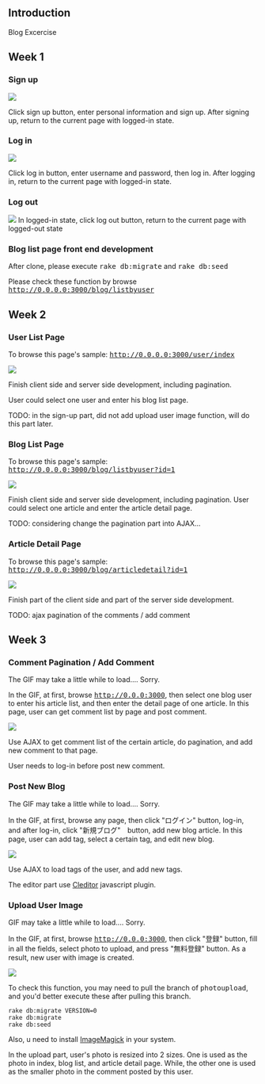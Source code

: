 ## Introduction

Blog Excercise

## Week 1

### Sign up
<img src="https://github.com/cliffzhaobupt/blog/raw/master/sampleimg/signup.png"/>

Click sign up button, enter personal information and sign up. After signing up, return to the current page with logged-in state.

### Log in
<img src="https://github.com/cliffzhaobupt/blog/raw/master/sampleimg/login.png"/>

Click log in button, enter username and password, then log in. After logging in, return to the current page with logged-in state.

### Log out
<img src="https://github.com/cliffzhaobupt/blog/raw/master/sampleimg/logout.png"/>
In logged-in state, click log out button, return to the current page with logged-out state

### Blog list page front end development

After clone, please execute <tt>rake db:migrate</tt> and <tt>rake db:seed</tt>

Please check these function by browse <tt>http://0.0.0.0:3000/blog/listbyuser</tt>

## Week 2

### User List Page
To browse this page's sample: <tt>http://0.0.0.0:3000/user/index</tt>

<img src="https://github.com/cliffzhaobupt/blog/raw/master/sampleimg/index.png"/>

Finish client side and server side development, including pagination.

User could select one user and enter his blog list page.

TODO: in the sign-up part, did not add upload user image function, will do this part later.

### Blog List Page
To browse this page's sample: <tt>http://0.0.0.0:3000/blog/listbyuser?id=1</tt>

<img src="https://github.com/cliffzhaobupt/blog/raw/master/sampleimg/bloglist.png"/>

Finish client side and server side development, including pagination.
User could select one article and enter the article detail page.

TODO: considering change the pagination part into AJAX...

### Article Detail Page
To browse this page's sample: <tt>http://0.0.0.0:3000/blog/articledetail?id=1</tt>

<img src="https://github.com/cliffzhaobupt/blog/raw/master/sampleimg/articledetail.png"/>

Finish part of the client side and part of the server side development.

TODO: ajax pagination of the comments / add comment

## Week 3

### Comment Pagination / Add Comment
The GIF may take a little while to load.... Sorry.

In the GIF, at first, browse <tt>http://0.0.0:3000</tt>, then select one blog user to enter his article list, and then enter the detail page of one article. In this page, user can get comment list by page and post comment.

<img src="https://github.com/cliffzhaobupt/blog/raw/master/sampleimg/comment.gif"/>

Use AJAX to get comment list of the certain article, do pagination, and add new comment to that page.

User needs to log-in before post new comment.

### Post New Blog
The GIF may take a little while to load.... Sorry.

In the GIF, at first, browse any page, then click "ログイン" button, log-in, and after log-in, click "新規ブログ"　button, add new blog article. In this page, user can add tag, select a certain tag, and edit new blog.

<img src="https://github.com/cliffzhaobupt/blog/raw/master/sampleimg/addblog.gif"/>

Use AJAX to load tags of the user, and add new tags.

The editor part use [Cleditor](http://premiumsoftware.net/CLEditor) javascript plugin.

### Upload User Image
GIF may take a little while to load.... Sorry.

In the GIF, at first, browse <tt>http://0.0.0:3000</tt>, then click "登録" button, fill in all the fields, select photo to upload, and press "無料登録" button. As a result, new user with image is created.

<img src="https://github.com/cliffzhaobupt/blog/raw/master/sampleimg/uploadphoto.gif"/>

To check this function, you may need to pull the branch of <tt>photoupload</tt>, and you'd better execute these  after pulling this branch.

```
rake db:migrate VERSION=0
rake db:migrate
rake db:seed
```

Also, u need to install [ImageMagick](http://www.imagemagick.org/script/binary-releases.php) in your system.

In the upload part, user's photo is resized into 2 sizes. One is used as the photo in index, blog list, and article detail page. While, the other one is used as the smaller photo in the comment posted by this user.
